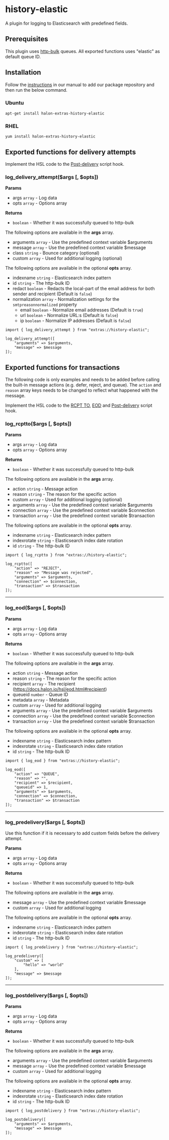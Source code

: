 # history-elastic

A plugin for logging to Elasticsearch with predefined fields.

## Prerequisites

This plugin uses [http-bulk](https://github.com/halon-extras/http-bulk) queues. All exported functions uses "elastic" as default queue ID.

## Installation

Follow the [instructions](https://docs.halon.io/manual/comp_install.html#installation) in our manual to add our package repository and then run the below command.

### Ubuntu

```
apt-get install halon-extras-history-elastic
```

### RHEL

```
yum install halon-extras-history-elastic
```

## Exported functions for delivery attempts

Implement the HSL code to the [Post-delivery](https://docs.halon.io/hsl/postdelivery.html) script hook.

### log_delivery_attempt($args [, $opts])

**Params**

- args `array` - Log data
- opts `array` - Options array

**Returns**

- `boolean` - Whether it was successfully queued to http-bulk

The following options are available in the **args** array.

- arguments `array` - Use the predefined context variable $arguments
- message `array` - Use the predefined context variable $message
- class `string` - Bounce category (optional)
- custom `array` - Used for additional logging (optional)

The following options are available in the optional **opts** array.

- indexname `string` - Elasticsearch index pattern
- id `string` - The http-bulk ID
- redact `boolean` - Redacts the local-part of the email address for both sender and recipient (Default is `false`)
- normalization `array` - Normalization settings for the `smtpreasonnormalized` property
    - email `boolean` - Normalize email addresses (Default is `true`)
    - url `boolean` - Normalize URL:s (Default is `false`)
    - ip `boolean` - Normalize IP addresses (Default is `false`)

```
import { log_delivery_attempt } from "extras://history-elastic";

log_delivery_attempt([
    "arguments" => $arguments,
    "message" => $message
]);
```

## Exported functions for transactions

The following code is only examples and needs to be added before calling the built-in message actions (e.g. defer, reject, and queue). The `action` and `reason` array keys needs to be changed to reflect what happened with the message.

Implement the HSL code to the [RCPT TO](https://docs.halon.io/hsl/rcptto.html), [EOD](https://docs.halon.io/hsl/eod.html) and [Post-delivery](https://docs.halon.io/hsl/postdelivery.html) script hook.

### log_rcptto($args [, $opts])

**Params**

- args `array` - Log data
- opts `array` - Options array

**Returns**

- `boolean` - Whether it was successfully queued to http-bulk

The following options are available in the **args** array.

- action `string` -  Message action
- reason `string` - The reason for the specific action
- custom `array` - Used for additional logging (optional)
- arguments `array` - Use the predefined context variable $arguments
- connection `array` - Use the predefined context variable $connection
- transaction `array` - Use the predefined context variable $transaction

The following options are available in the optional **opts** array.

- indexname `string` - Elasticsearch index pattern
- indexrotate `string` - Elasticsearch index date rotation
- id `string` - The http-bulk ID

```
import { log_rcptto } from "extras://history-elastic";

log_rcptto([
    "action" => "REJECT",
    "reason" => "Message was rejected",
    "arguments" => $arguments,
    "connection" => $connection,
    "transaction" => $transaction
]);
```

---

### log_eod($args [, $opts])

**Params**

- args `array` - Log data
- opts `array` - Options array

**Returns**

- `boolean` - Whether it was successfully queued to http-bulk

The following options are available in the **args** array.

- action `string` -  Message action
- reason `string` - The reason for the specific action
- recipient `array` -  The recipient (https://docs.halon.io/hsl/eod.html#recipient)
- queueid `number` - Queue ID
- metadata `array` - Metadata
- custom `array` - Used for additional logging
- arguments `array` - Use the predefined context variable $arguments
- connection `array` - Use the predefined context variable $connection
- transaction `array` - Use the predefined context variable $transaction

The following options are available in the optional **opts** array.

- indexname `string` - Elasticsearch index pattern
- indexrotate `string` - Elasticsearch index date rotation
- id `string` - The http-bulk ID

```
import { log_eod } from "extras://history-elastic";

log_eod([
    "action" => "QUEUE",
    "reason" => "",
    "recipient" => $recipient,
    "queueid" => 1,
    "arguments" => $arguments,
    "connection" => $connection,
    "transaction" => $transaction
]);
```

---

### log_predelivery($args [, $opts])

Use this function if it is necessary to add custom fields before the delivery attempt.

**Params**

- args `array` - Log data
- opts `array` - Options array

**Returns**

- `boolean` - Whether it was successfully queued to http-bulk

The following options are available in the **args** array.

- message `array` - Use the predefined context variable $message
- custom `array` - Used for additional logging

The following options are available in the optional **opts** array.

- indexname `string` - Elasticsearch index pattern
- indexrotate `string` - Elasticsearch index date rotation
- id `string` - The http-bulk ID

```
import { log_predelivery } from "extras://history-elastic";

log_predelivery([
    "custom" => [
        "hello" => "world"
    ],
    "message" => $message
]);
```

---

### log_postdelivery($args [, $opts])

**Params**

- args `array` - Log data
- opts `array` - Options array

**Returns**

- `boolean` - Whether it was successfully queued to http-bulk

The following options are available in the **args** array.

- arguments `array` - Use the predefined context variable $arguments
- message `array` - Use the predefined context variable $message
- custom `array` - Used for additional logging

The following options are available in the optional **opts** array.

- indexname `string` - Elasticsearch index pattern
- indexrotate `string` - Elasticsearch index date rotation
- id `string` - The http-bulk ID

```
import { log_postdelivery } from "extras://history-elastic";

log_postdelivery([
    "arguments" => $arguments,
    "message" => $message
]);
```
